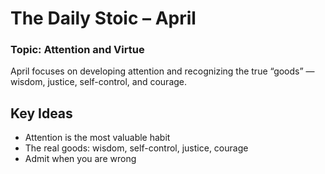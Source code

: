 # The Daily Stoic – April  
### Topic: Attention and Virtue  

April focuses on developing attention and recognizing the true “goods” — wisdom, justice, self-control, and courage.

## Key Ideas
- Attention is the most valuable habit
- The real goods: wisdom, self-control, justice, courage
- Admit when you are wrong
